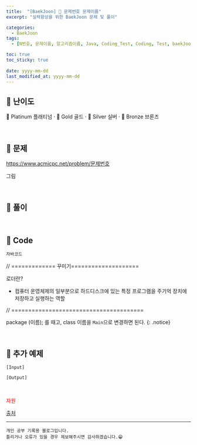```yaml
---
title:  "[BaekJoon] 🥈 문제번호 문제이름"
excerpt: "실력향상을 위한 BaekJoon 문제 및 풀이"

categories:
  - BaekJoon
tags:
  - [N번호, 문제이름, 알고리즘이름, Java, Coding_Test, Coding, Test, baekJoon, 백준]

toc: true
toc_sticky: true
 
date: yyyy-mm-dd
last_modified_at: yyyy-mm-dd
---
```


## 📌 난이도

  🏅 Platinum 플래티넘 · 🥇 Gold 골드 · 🥈 Silver 실버 · 🥉 Bronze 브론즈

<br>

## 📌 문제

<https://www.acmicpc.net/problem/문제번호>

그림

<br>

## 📌 풀이

<br>

## 📌 Code

```java
자바코드
```

// ============= 꾸미기====================
<div class="notice--warning" markdown="1">
로더란?  

 - 컴퓨터 운영체제의 일부분으로 하드디스크에 있는 특정 프로그램을 주기억 장치에 저장하고 실행하는 역할
</div>
// =======================================



package (이름); 를 때고, class 이름을 `Main`으로 변경하면 된다.
{: .notice} 

<br>

## 📌 추가 예제

```
[Input]

[Output]

```  

<br>

<span style="color:red">자원</span>

[출처](https://www.notion.so/2-38b5d67c7f5a48238529bb8f1617ea0d)

***
    개인 공부 기록용 블로그입니다.
    틀리거나 오류가 있을 경우 제보해주시면 감사하겠습니다.😁